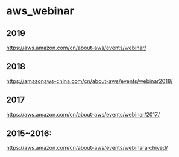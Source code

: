 # aws_webinar

## 2019

https://aws.amazon.com/cn/about-aws/events/webinar/

## 2018

https://amazonaws-china.com/cn/about-aws/events/webinar2018/



## 2017

https://aws.amazon.com/cn/about-aws/events/webinar/2017/


## 2015~2016:

https://aws.amazon.com/cn/about-aws/events/webinararchived/





